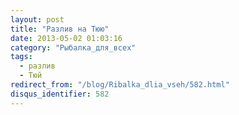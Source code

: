 ```yaml
---
layout: post
title: "Разлив на Тюю"
date: 2013-05-02 01:03:16
category: "Рыбалка_для_всех"
tags:
  - разлив
  - Тюй
redirect_from: "/blog/Ribalka_dlia_vseh/582.html"
disqus_identifier: 582
---
```

